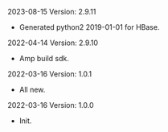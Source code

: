 2023-08-15 Version: 2.9.11
- Generated python2 2019-01-01 for HBase.

2022-04-14 Version: 2.9.10
- Amp build sdk.

2022-03-16 Version: 1.0.1
- All new.

2022-03-16 Version: 1.0.0
- Init.

